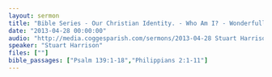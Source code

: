 ```yaml
---
layout: sermon
title: "Bible Series - Our Christian Identity. - Who Am I? - Wonderfully Made."
date: "2013-04-28 00:00:00"
audio: "http://media.coggesparish.com/sermons/2013-04-28 Stuart Harrison.mp3"
speaker: "Stuart Harrison"
files: [""]
bible_passages: ["Psalm 139:1-18","Philippians 2:1-11"]
---
```

